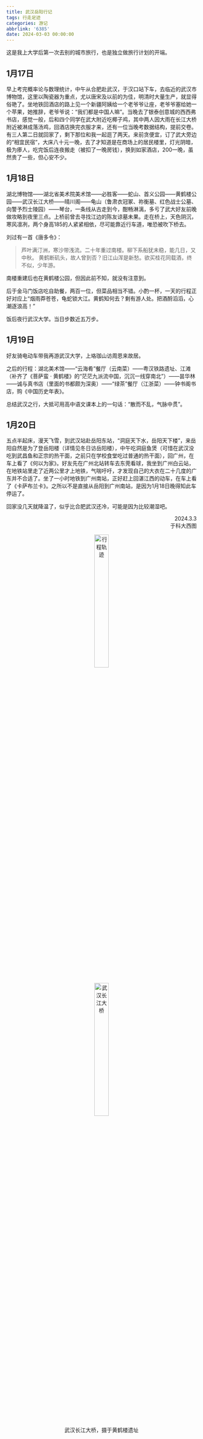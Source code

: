 ```yaml
---
title: 武汉岳阳行记
tags: 行走足迹
categories: 游记
abbrlink: '6385'
date: 2024-03-03 00:00:00
---
```


这是我上大学后第一次去别的城市旅行，也是独立做旅行计划的开端。

## 1月17日

早上考完概率论与数理统计，中午从合肥赴武汉，于汉口站下车，去临近的武汉市博物馆，这里以陶瓷器为重点，尤以唐宋及以前的为佳，明清时大量生产，就显得俗艳了。坐地铁回酒店的路上见一个新疆阿姨给一个老爷爷让座，老爷爷塞给她一个苹果，她推辞，老爷爷说：“我们都是中国人嘛”。当晚去了银泰创意城的西西弗书店，感觉一般，后和四个同学在武大附近吃椰子鸡，其中两人因大雨在长江大桥附近被淋成落汤鸡，回酒店换完衣服才来，还有一位当晚考数据结构，提前交卷。有三人第二日就回家了，剩下那位和我一起逛了两天。来前贪便宜，订了武大旁边的“相宜民宿”，大床八十元一晚，去了才知道是在商场上的居民楼里，灯光阴暗，极为瘆人，吃完饭后连夜搬走（被扣了一晚房钱），换到如家酒店，200一晚，虽然贵了一些，但心安不少。

## 1月18日

湖北博物馆——湖北省美术院美术馆——必胜客——蛇山、首义公园——黄鹤楼公园——武汉长江大桥——晴川阁——龟山（鲁肃衣冠冢、祢衡墓、红色战士公墓、向警予烈士陵园）——琴台，一条线从古走到今，酣畅淋漓，多亏了武大好友前晚做攻略到夜里三点。上桥前曾去寻找江边的陈友谅墓未果。走在桥上，天色阴沉，寒风凛冽，两个身高185的人紧紧相依，尽可能靠近行车道，唯恐被吹下桥去。

刘过有一首《唐多令》：

> 芦叶满汀洲，寒沙带浅流。二十年重过南楼。柳下系船犹未稳，能几日，又中秋。
> 黄鹤断矶头，故人曾到否？旧江山浑是新愁。欲买桂花同载酒，终不似，少年游。


南楼重建后也在黄鹤楼公园，但因此前不知，就没有注意到。

后于金马门饭店吃自助餐，两百一位，但菜品相当不错。小酌一杯，一天的行程正好对应上“烟雨莽苍苍，龟蛇锁大江。黄鹤知何去？剩有游人处。把酒酹滔滔，心潮逐浪高！”

饭后夜行武汉大学。当日步数近五万步。

## 1月19日

好友骑电动车带我再游武汉大学，上珞珈山访周恩来故居。

之后的行程：湖北美术馆——“云海肴”餐厅（云南菜）——粤汉铁路遗址、江滩（补齐了《菩萨蛮 · 黄鹤楼》的“茫茫九派流中国，沉沉一线穿南北”）——昙华林——诚与真书店（里面的书都颇为深奥）——“绿茶”餐厅（江浙菜）——钟书阁书店，购《中国历史年表》。

总结武汉之行，大抵可用高中语文课本上的一句话：“散而不乱，气脉中贯”。

## 1月20日

五点半起床，漫天飞雪，到武汉站赴岳阳东站，“洞庭天下水，岳阳天下楼”，来岳阳自然是为了登岳阳楼（详情见冬日访岳阳楼），中午吃洞庭鱼煲（可惜在武汉没吃到武昌鱼和正宗的热干面，之前只在学校食堂吃过普通的热干面），回广州，在车上看了《何以为家》。好友先在广州北站转车去东莞看球，我坐到广州白云站，在地铁站里走了近两公里才上地铁，气喘吁吁，才发现自己的大衣在二十几度的广东并不合适了。坐了一小时地铁到广州南站，正好赶上回湛江西的动车，在车上看了《卡萨布兰卡》。之所以不是直接从岳阳到广州南站，是因为1月18日晚得知此车停运了。

回家没几天就降温了，似乎比合肥武汉还冷，可能是因为比较潮湿吧。

<div style="text-align: right;">
2024.3.3<br>
于科大西图
</div>
<figure style="text-align: center;">
  <img src="https://s3.bmp.ovh/imgs/2025/02/27/4d5de3697208b9d6.jpg" alt="行程轨迹" style="display: block; margin-left: auto; margin-right: auto; width: 30%;">
</figure>

<figure style="text-align: center;">
  <img src="https://s3.bmp.ovh/imgs/2025/01/09/506b9ce8f2f77694.jpg" alt="武汉长江大桥" style="display: block; margin-left: auto; margin-right: auto; width: 30%;">
  <figcaption>武汉长江大桥，摄于黄鹤楼遗址</figcaption>
</figure>